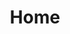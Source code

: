 ---
layout: home

title: Home
hero:
  name: Henry Huang
  text: I'm an Android Developer.
  tagline: I was born in 1997. Interested in mobile, web... related to frontend programming.
  actions:
    - theme: brand
      text: More about Me
      link: /blog
    - theme: alt
      text: View on GitHub
      link: https://github.com/henryhaung/VitePress-Blog
---